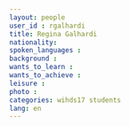 ```yaml
---
layout: people
user_id : rgalhardi
title: Regina Galhardi
nationality:
spoken_languages :
background : 
wants_to_learn :
wants_to_achieve :
leisure :
photo :
categories: wihds17 students
lang: en
---
```

